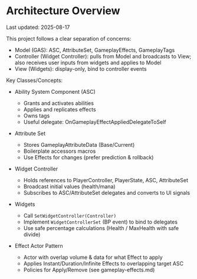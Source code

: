 # Architecture Overview

Last updated: 2025-08-17

This project follows a clear separation of concerns:

- Model (GAS): ASC, AttributeSet, GameplayEffects, GameplayTags
- Controller (Widget Controller): pulls from Model and broadcasts to View; also receives user inputs from widgets and applies to Model
- View (Widgets): display-only, bind to controller events

Key Classes/Concepts:

- Ability System Component (ASC)
  - Grants and activates abilities
  - Applies and replicates effects
  - Owns tags
  - Useful delegate: OnGameplayEffectAppliedDelegateToSelf

- Attribute Set
  - Stores GameplayAttributeData (Base/Current)
  - Boilerplate accessors macros
  - Use Effects for changes (prefer prediction & rollback)

- Widget Controller
  - Holds references to PlayerController, PlayerState, ASC, AttributeSet
  - Broadcast initial values (health/mana)
  - Subscribes to ASC/AttributeSet delegates and converts to UI signals

- Widgets
  - Call `SetWidgetController(Controller)`
  - Implement `WidgetControllerSet` (BP event) to bind to delegates
  - Use safe percentage calculations (Health / MaxHealth with safe divide)

- Effect Actor Pattern
  - Actor with overlap volume & data for what Effect to apply
  - Applies Instant/Duration/Infinite Effects to overlapping target ASC
  - Policies for Apply/Remove (see gameplay-effects.md)